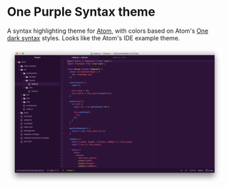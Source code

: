 # One Purple Syntax theme
A syntax highlighting theme for [Atom](https://atom.io/), with colors based on Atom's [One dark syntax](https://github.com/atom/one-dark-syntax) styles. Looks like the Atom's IDE example theme.

![Screenshot](https://raw.githubusercontent.com/IvhDevelopment/one-purple-syntax/master/example.png)
